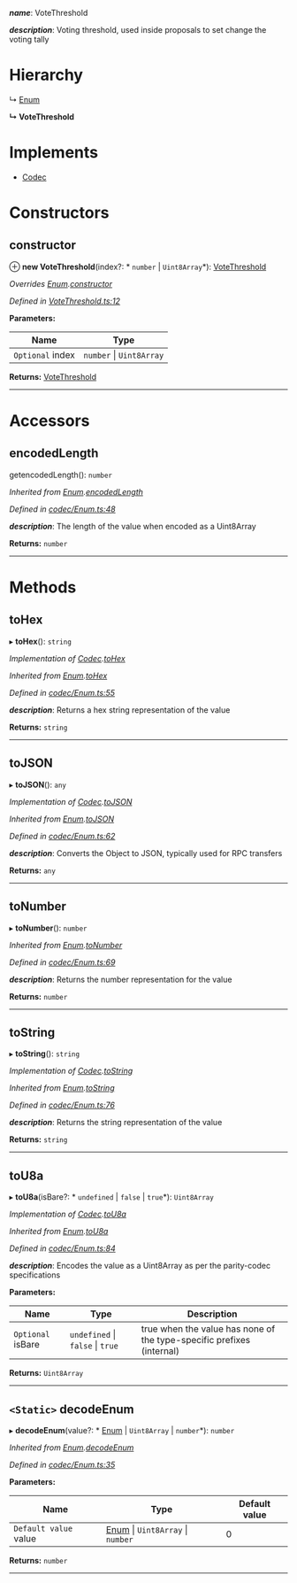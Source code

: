 

*__name__*: VoteThreshold

*__description__*: Voting threshold, used inside proposals to set change the voting tally

# Hierarchy

↳  [Enum](_codec_enum_.enum.md)

**↳ VoteThreshold**

# Implements

* [Codec](../interfaces/_types_.codec.md)

# Constructors

<a id="constructor"></a>

##  constructor

⊕ **new VoteThreshold**(index?: * `number` &#124; `Uint8Array`*): [VoteThreshold](_votethreshold_.votethreshold.md)

*Overrides [Enum](_codec_enum_.enum.md).[constructor](_codec_enum_.enum.md#constructor)*

*Defined in [VoteThreshold.ts:12](https://github.com/polkadot-js/api/blob/b52a86e/packages/types/src/VoteThreshold.ts#L12)*

**Parameters:**

| Name | Type |
| ------ | ------ |
| `Optional` index |  `number` &#124; `Uint8Array`|

**Returns:** [VoteThreshold](_votethreshold_.votethreshold.md)

___

# Accessors

<a id="encodedlength"></a>

##  encodedLength

getencodedLength(): `number`

*Inherited from [Enum](_codec_enum_.enum.md).[encodedLength](_codec_enum_.enum.md#encodedlength)*

*Defined in [codec/Enum.ts:48](https://github.com/polkadot-js/api/blob/b52a86e/packages/types/src/codec/Enum.ts#L48)*

*__description__*: The length of the value when encoded as a Uint8Array

**Returns:** `number`

___

# Methods

<a id="tohex"></a>

##  toHex

▸ **toHex**(): `string`

*Implementation of [Codec](../interfaces/_types_.codec.md).[toHex](../interfaces/_types_.codec.md#tohex)*

*Inherited from [Enum](_codec_enum_.enum.md).[toHex](_codec_enum_.enum.md#tohex)*

*Defined in [codec/Enum.ts:55](https://github.com/polkadot-js/api/blob/b52a86e/packages/types/src/codec/Enum.ts#L55)*

*__description__*: Returns a hex string representation of the value

**Returns:** `string`

___
<a id="tojson"></a>

##  toJSON

▸ **toJSON**(): `any`

*Implementation of [Codec](../interfaces/_types_.codec.md).[toJSON](../interfaces/_types_.codec.md#tojson)*

*Inherited from [Enum](_codec_enum_.enum.md).[toJSON](_codec_enum_.enum.md#tojson)*

*Defined in [codec/Enum.ts:62](https://github.com/polkadot-js/api/blob/b52a86e/packages/types/src/codec/Enum.ts#L62)*

*__description__*: Converts the Object to JSON, typically used for RPC transfers

**Returns:** `any`

___
<a id="tonumber"></a>

##  toNumber

▸ **toNumber**(): `number`

*Inherited from [Enum](_codec_enum_.enum.md).[toNumber](_codec_enum_.enum.md#tonumber)*

*Defined in [codec/Enum.ts:69](https://github.com/polkadot-js/api/blob/b52a86e/packages/types/src/codec/Enum.ts#L69)*

*__description__*: Returns the number representation for the value

**Returns:** `number`

___
<a id="tostring"></a>

##  toString

▸ **toString**(): `string`

*Implementation of [Codec](../interfaces/_types_.codec.md).[toString](../interfaces/_types_.codec.md#tostring)*

*Inherited from [Enum](_codec_enum_.enum.md).[toString](_codec_enum_.enum.md#tostring)*

*Defined in [codec/Enum.ts:76](https://github.com/polkadot-js/api/blob/b52a86e/packages/types/src/codec/Enum.ts#L76)*

*__description__*: Returns the string representation of the value

**Returns:** `string`

___
<a id="tou8a"></a>

##  toU8a

▸ **toU8a**(isBare?: * `undefined` &#124; `false` &#124; `true`*): `Uint8Array`

*Implementation of [Codec](../interfaces/_types_.codec.md).[toU8a](../interfaces/_types_.codec.md#tou8a)*

*Inherited from [Enum](_codec_enum_.enum.md).[toU8a](_codec_enum_.enum.md#tou8a)*

*Defined in [codec/Enum.ts:84](https://github.com/polkadot-js/api/blob/b52a86e/packages/types/src/codec/Enum.ts#L84)*

*__description__*: Encodes the value as a Uint8Array as per the parity-codec specifications

**Parameters:**

| Name | Type | Description |
| ------ | ------ | ------ |
| `Optional` isBare |  `undefined` &#124; `false` &#124; `true`|  true when the value has none of the type-specific prefixes (internal) |

**Returns:** `Uint8Array`

___
<a id="decodeenum"></a>

## `<Static>` decodeEnum

▸ **decodeEnum**(value?: * [Enum](_codec_enum_.enum.md) &#124; `Uint8Array` &#124; `number`*): `number`

*Inherited from [Enum](_codec_enum_.enum.md).[decodeEnum](_codec_enum_.enum.md#decodeenum)*

*Defined in [codec/Enum.ts:35](https://github.com/polkadot-js/api/blob/b52a86e/packages/types/src/codec/Enum.ts#L35)*

**Parameters:**

| Name | Type | Default value |
| ------ | ------ | ------ |
| `Default value` value |  [Enum](_codec_enum_.enum.md) &#124; `Uint8Array` &#124; `number`| 0 |

**Returns:** `number`

___

